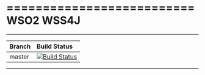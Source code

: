 ==========================
WSO2 WSS4J
==========================

---

|  Branch | Build Status |
| :------------ |:-------------
| master      | [![Build Status](https://wso2.org/jenkins/job/wso2-wss4j/badge/icon)](https://wso2.org/jenkins/job/wso2-wss4j) |


---